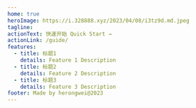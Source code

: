 ```yaml
---
home: true
heroImage: https://i.328888.xyz/2023/04/08/i3tz9d.md.jpeg
tagline:
actionText: 快速开始 Quick Start →
actionLink: /guide/
features:
  - title: 标题1
    details: Feature 1 Description
  - title: 标题2
    details: Feature 2 Description
  - title: 标题3
    details: Feature 3 Description
footer: Made by herongwei@2023
---
```

